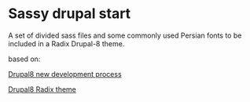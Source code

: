 # Sassy drupal start
A set of divided sass files and some commonly used Persian fonts to be included in a Radix Drupal-8 theme. 

based on:

[Drupal8 new development process](https://gist.github.com/doxigo/8dba3406ca98df39b1f663bf393752e6)

[Drupal8 Radix theme](https://drupal.org/project/radix)    